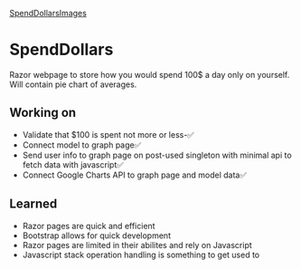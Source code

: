 [SpendDollarsImages](https://github.com/RonaldGRowe/SpendDollars/blob/master/Images/moneyspent1.png)

# SpendDollars
Razor webpage to store how you would spend 100$ a day only on yourself. 
Will contain pie chart of averages.

## Working on
* Validate that $100 is spent not more or less-✅
* Connect model to graph page✅
* Send user info to graph page on post-used singleton 
  with minimal api to fetch data with javascript✅
* Connect Google Charts API to graph page and model data✅

## Learned
* Razor pages are quick and efficient
* Bootstrap allows for quick development
* Razor pages are limited in their abilites and rely on Javascript
* Javascript stack operation handling is something to get used to
